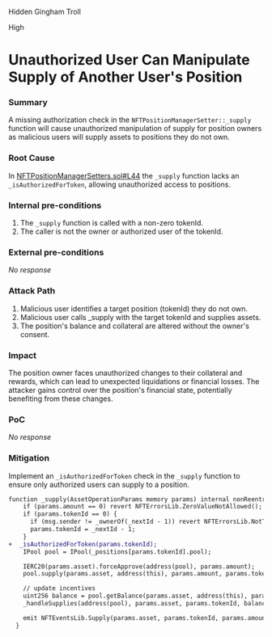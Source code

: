 Hidden Gingham Troll

High

# Unauthorized User Can Manipulate Supply of Another User's Position

### Summary

A missing authorization check in the `NFTPositionManagerSetter::_supply` function will cause unauthorized manipulation of supply for position owners as malicious users will supply assets to positions they do not own.

### Root Cause

In [NFTPositionManagerSetters.sol#L44](https://github.com/sherlock-audit/2024-06-new-scope/blob/main/zerolend-one/contracts/core/positions/NFTPositionManagerSetters.sol#L44) the `_supply` function lacks an `_isAuthorizedForToken`, allowing unauthorized access to positions.

### Internal pre-conditions

1. The `_supply` function is called with a non-zero tokenId.
2. The caller is not the owner or authorized user of the tokenId.

### External pre-conditions

_No response_

### Attack Path

1. Malicious user identifies a target position (tokenId) they do not own.
2. Malicious user calls _supply with the target tokenId and supplies assets.
3. The position's balance and collateral are altered without the owner's consent.

### Impact

The position owner faces unauthorized changes to their collateral and rewards, which can lead to unexpected liquidations or financial losses. The attacker gains control over the position's financial state, potentially benefiting from these changes.

### PoC

_No response_

### Mitigation

Implement an `_isAuthorizedForToken` check in the `_supply` function to ensure only authorized users can supply to a position.
```diff
function _supply(AssetOperationParams memory params) internal nonReentrant {
    if (params.amount == 0) revert NFTErrorsLib.ZeroValueNotAllowed();
    if (params.tokenId == 0) {
      if (msg.sender != _ownerOf(_nextId - 1)) revert NFTErrorsLib.NotTokenIdOwner();
      params.tokenId = _nextId - 1;
    }
+  _isAuthorizedForToken(params.tokenId);
    IPool pool = IPool(_positions[params.tokenId].pool);

    IERC20(params.asset).forceApprove(address(pool), params.amount);
    pool.supply(params.asset, address(this), params.amount, params.tokenId, params.data);

    // update incentives
    uint256 balance = pool.getBalance(params.asset, address(this), params.tokenId);
    _handleSupplies(address(pool), params.asset, params.tokenId, balance);

    emit NFTEventsLib.Supply(params.asset, params.tokenId, params.amount);
  }
```